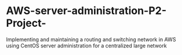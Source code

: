 # AWS-server-administration-P2-Project-
Implementing and maintaining a routing and switching network in AWS using CentOS server administration for a centralized large network
